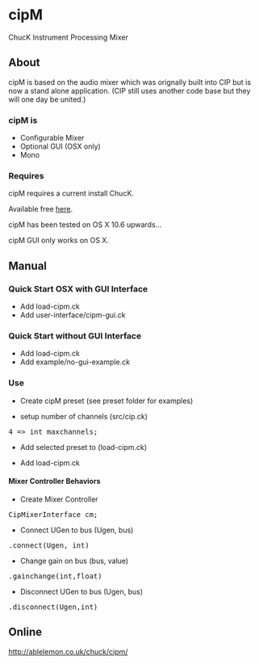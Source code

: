 # cipM
ChucK Instrument Processing Mixer

## About

cipM is based on the audio mixer which was orignally built into CIP but is now a stand alone application. (CIP still uses another code base but they will one day be united.)

### cipM is

  * Configurable Mixer
  * Optional GUI (OSX only)
  * Mono

### Requires

cipM requires a current install ChucK.

Available free <a href="http://chuck.cs.princeton.edu/" target="_blank">here</a>.

cipM has been tested on OS X 10.6 upwards...

cipM GUI only works on OS X.

## Manual

### Quick Start OSX with GUI Interface

 - Add load-cipm.ck
 - Add user-interface/cipm-gui.ck

### Quick Start without GUI Interface

 - Add load-cipm.ck
 - Add example/no-gui-example.ck
 
### Use

 - Create cipM preset (see preset folder for examples)
 
 - setup number of channels (src/cip.ck)
 
  <pre>4 => int maxchannels;</pre>

 - Add selected preset to (load-cipm.ck)
 
 - Add load-cipm.ck

#### Mixer Controller Behaviors

 - Create Mixer Controller

<pre>CipMixerInterface cm;</pre>

 - Connect UGen to bus (Ugen, bus)
<pre>.connect(Ugen, int)</pre>

 - Change gain on bus (bus, value)
<pre>.gainchange(int,float)</pre>

 - Disconnect UGen to bus (Ugen, bus)
<pre>.disconnect(Ugen,int)</pre>

## Online

<http://ablelemon.co.uk/chuck/cipm/>
